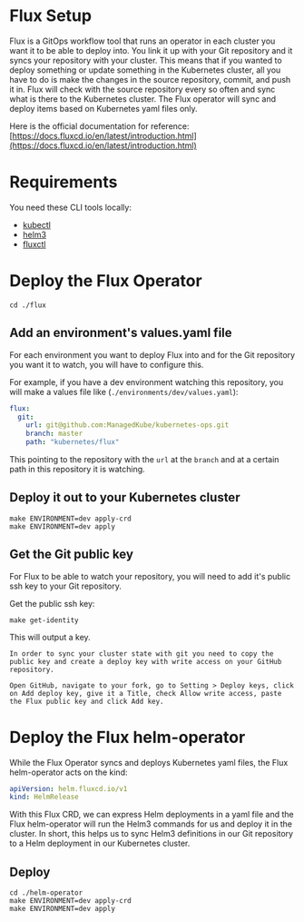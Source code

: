 Flux Setup
============
Flux is a GitOps workflow tool that runs an operator in each cluster you want it to be able to deploy into.  You link it up with your Git repository and it syncs your repository with your cluster.  This means that if you wanted to deploy something or update something in the Kubernetes cluster, all you have to do is make the changes in the source repository, commit, and push it in.  Flux will check with the source repository every so often and sync what is there to the Kubernetes cluster.  The Flux operator will sync and deploy items based on Kubernetes yaml files only.

Here is the official documentation for reference: [https://docs.fluxcd.io/en/latest/introduction.html](https://docs.fluxcd.io/en/latest/introduction.html)

# Requirements
You need these CLI tools locally:

* [kubectl](https://kubernetes.io/docs/tasks/tools/install-kubectl/)
* [helm3](https://helm.sh/docs/intro/install/)
* [fluxctl](https://docs.fluxcd.io/en/1.18.0/references/fluxctl.html)

# Deploy the Flux Operator

```
cd ./flux
```

## Add an environment's values.yaml file

For each environment you want to deploy Flux into and for the Git repository you want it to watch, you will have to configure this.

For example, if you have a dev environment watching this repository, you will make a values file like (`./environments/dev/values.yaml`):

```yaml
flux:
  git:
    url: git@github.com:ManagedKube/kubernetes-ops.git
    branch: master
    path: "kubernetes/flux"
```

This pointing to the repository with the `url` at the `branch` and at a certain path in this repository it is watching.

## Deploy it out to your Kubernetes cluster

```
make ENVIRONMENT=dev apply-crd
make ENVIRONMENT=dev apply
```

## Get the Git public key
For Flux to be able to watch your repository, you will need to add it's public ssh key to your Git repository.

Get the public ssh key:

```
make get-identity
```

This will output a key.

```
In order to sync your cluster state with git you need to copy the public key and create a deploy key with write access on your GitHub repository.

Open GitHub, navigate to your fork, go to Setting > Deploy keys, click on Add deploy key, give it a Title, check Allow write access, paste the Flux public key and click Add key.
```

# Deploy the Flux helm-operator
While the Flux Operator syncs and deploys Kubernetes yaml files, the Flux helm-operator acts on the kind:

```yaml
apiVersion: helm.fluxcd.io/v1
kind: HelmRelease
```

With this Flux CRD, we can express Helm deployments in a yaml file and the Flux helm-operator will run the Helm3 commands for us and deploy it in the cluster.  In short, this helps us to sync Helm3 definitions in our Git repository to a Helm deployment in our Kubernetes cluster.

## Deploy

```
cd ./helm-operator
make ENVIRONMENT=dev apply-crd
make ENVIRONMENT=dev apply
```


